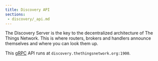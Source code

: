 ```yaml
---
title: Discovery API
sections:
 - discovery/_api.md
---
```


The Discovery Server is the key to the decentralized architecture of The Things Network. This is where routers, brokers and handlers announce themselves and where you can look them up.

This [gRPC](http://www.grpc.io/) API runs at `discovery.thethingsnetwork.org:1900`.
